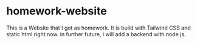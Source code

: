 # homework-website
This is a Website that I got as homework. It is build with Tailwind CSS and static html right now. in further future, i will add a backend with node.js.
